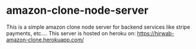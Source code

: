# amazon-clone-node-server
This is a simple amazon clone node server for backend services like stripe payments, etc....
This server is hosted on heroku on: https://hirwab-amazon-clone.herokuapp.com/
